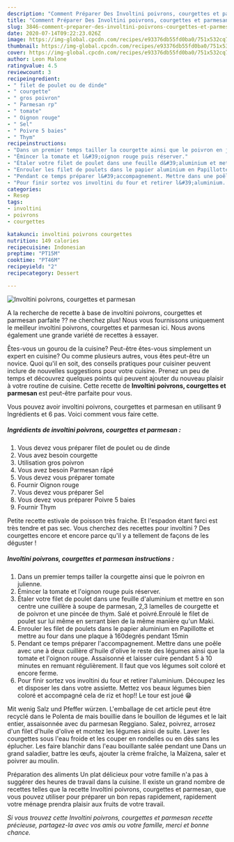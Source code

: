 ```yaml
---
description: "Comment Préparer Des Involtini poivrons, courgettes et parmesan"
title: "Comment Préparer Des Involtini poivrons, courgettes et parmesan"
slug: 3846-comment-preparer-des-involtini-poivrons-courgettes-et-parmesan
date: 2020-07-14T09:22:23.026Z
image: https://img-global.cpcdn.com/recipes/e93376db55fd0ba0/751x532cq70/involtini-poivrons-courgettes-et-parmesan-photo-principale-de-la-recette.jpg
thumbnail: https://img-global.cpcdn.com/recipes/e93376db55fd0ba0/751x532cq70/involtini-poivrons-courgettes-et-parmesan-photo-principale-de-la-recette.jpg
cover: https://img-global.cpcdn.com/recipes/e93376db55fd0ba0/751x532cq70/involtini-poivrons-courgettes-et-parmesan-photo-principale-de-la-recette.jpg
author: Leon Malone
ratingvalue: 4.5
reviewcount: 3
recipeingredient:
- " filet de poulet ou de dinde"
- " courgette"
- " gros poivron"
- " Parmesan rp"
- " tomate"
- " Oignon rouge"
- " Sel"
- " Poivre 5 baies"
- " Thym"
recipeinstructions:
- "Dans un premier temps tailler la courgette ainsi que le poivron en julienne."
- "Émincer la tomate et l&#39;oignon rouge puis réserver."
- "Étaler votre filet de poulet dans une feuille d&#39;aluminium et mettre en son centre une cuillère à soupe de parmesan, 2,3 lamelles de courgette et de poivron et une pincée de thym. Salé et poivré.Enroulé le filet de poulet sur lui même en serrant bien de la même manière qu&#39;un Maki."
- "Enrouler les filet de poulets dans le papier aluminium en Papillotte et mettre au four dans une plaque à 160degrés pendant 15min"
- "Pendant ce temps préparer l&#39;accompagnement. Mettre dans une poêle avec une à deux cuillère d&#39;huile d&#39;olive le reste des légumes ainsi que la tomate et l&#39;oignon rouge. Assaisonné et laisser cuire pendant 5 à 10 minutes en remuant régulièrement. Il faut que vos légumes soit coloré et encore ferme."
- "Pour finir sortez vos involtini du four et retirer l&#39;aluminium. Découpez les et disposer les dans votre assiette. Mettez vos beaux légumes bien coloré et accompagné cela de riz et hop!! Le tour est joué 😁"
categories:
- Resep
tags:
- involtini
- poivrons
- courgettes

katakunci: involtini poivrons courgettes 
nutrition: 149 calories
recipecuisine: Indonesian
preptime: "PT15M"
cooktime: "PT46M"
recipeyield: "2"
recipecategory: Dessert

---
```



![Involtini poivrons, courgettes et parmesan](https://img-global.cpcdn.com/recipes/e93376db55fd0ba0/751x532cq70/involtini-poivrons-courgettes-et-parmesan-photo-principale-de-la-recette.jpg)

A la recherche de recette à base de involtini poivrons, courgettes et parmesan parfaite ?? ne cherchez plus! Nous vous fournissons uniquement le meilleur involtini poivrons, courgettes et parmesan ici. Nous avons également une grande variété de recettes à essayer.

Êtes-vous un gourou de la cuisine? Peut-être êtes-vous simplement un expert en cuisine? Ou comme plusieurs autres, vous êtes peut-être un novice. Quoi qu'il en soit, des conseils pratiques pour cuisiner peuvent inclure de nouvelles suggestions pour votre cuisine. Prenez un peu de temps et découvrez quelques points qui peuvent ajouter du nouveau plaisir à votre routine de cuisine. Cette recette de <strong> Involtini poivrons, courgettes et parmesan </strong> est peut-être parfaite pour vous.

<!--inarticleads1-->

Vous pouvez avoir involtini poivrons, courgettes et parmesan en utilisant 9 Ingrédients et 6 pas. Voici comment vous faire cette.

##### Ingrédients de involtini poivrons, courgettes et parmesan :

1. Vous devez vous préparer  filet de poulet ou de dinde
1. Vous avez besoin  courgette
1. Utilisation  gros poivron
1. Vous avez besoin  Parmesan râpé
1. Vous devez vous préparer  tomate
1. Fournir  Oignon rouge
1. Vous devez vous préparer  Sel
1. Vous devez vous préparer  Poivre 5 baies
1. Fournir  Thym


Petite recette estivale de poisson très fraiche. Et l&#39;espadon étant farci est très tendre et pas sec. Vous cherchez des recettes pour involtini ? Des courgettes encore et encore parce qu&#39;il y a tellement de façons de les déguster ! 

<!--inarticleads2-->

##### Involtini poivrons, courgettes et parmesan instructions :

1. Dans un premier temps tailler la courgette ainsi que le poivron en julienne.
1. Émincer la tomate et l&#39;oignon rouge puis réserver.
1. Étaler votre filet de poulet dans une feuille d&#39;aluminium et mettre en son centre une cuillère à soupe de parmesan, 2,3 lamelles de courgette et de poivron et une pincée de thym. Salé et poivré.Enroulé le filet de poulet sur lui même en serrant bien de la même manière qu&#39;un Maki.
1. Enrouler les filet de poulets dans le papier aluminium en Papillotte et mettre au four dans une plaque à 160degrés pendant 15min
1. Pendant ce temps préparer l&#39;accompagnement. Mettre dans une poêle avec une à deux cuillère d&#39;huile d&#39;olive le reste des légumes ainsi que la tomate et l&#39;oignon rouge. Assaisonné et laisser cuire pendant 5 à 10 minutes en remuant régulièrement. Il faut que vos légumes soit coloré et encore ferme.
1. Pour finir sortez vos involtini du four et retirer l&#39;aluminium. Découpez les et disposer les dans votre assiette. Mettez vos beaux légumes bien coloré et accompagné cela de riz et hop!! Le tour est joué 😁


Mit wenig Salz und Pfeffer würzen. L&#39;emballage de cet article peut être recyclé dans le Polenta de mais bouillie dans le bouillon de légumes et le lait entier, assaisonnée avec du parmesan Reggiano. Salez, poivrez, arrosez d&#39;un filet d&#39;huile d&#39;olive et montez les légumes ainsi de suite. Laver les courgettes sous l&#39;eau froide et les couper en rondelles ou en dès sans les éplucher. Les faire blanchir dans l&#39;eau bouillante salée pendant une Dans un grand saladier, battre les œufs, ajouter la crème fraîche, la Maïzena, saler et poivrer au moulin. 

<!--inarticleads1-->

<p>
Préparation des aliments Un plat délicieux pour votre famille n'a pas à suggérer des heures de travail dans la cuisine. Il existe un grand nombre de recettes telles que la recette Involtini poivrons, courgettes et parmesan, que vous pouvez utiliser pour préparer un bon repas rapidement, rapidement votre ménage prendra plaisir aux fruits de votre travail.
</p>

<p>
<i>Si vous trouvez cette Involtini poivrons, courgettes et parmesan recette précieuse, partagez-la avec vos amis ou votre famille, merci et bonne chance.</i>
</p>
